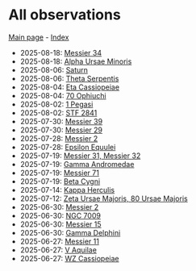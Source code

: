 # All observations

[Main page](../index.md) - [Index](../pages/obj_index.md)

- 2025-08-18: [Messier 34](../obs/m34-2025-08-18.md)
- 2025-08-18: [Alpha Ursae Minoris](../obs/alpha-umi-2025-08-18.md)
- 2025-08-06: [Saturn](../obs/saturn-2025-08-06.md)
- 2025-08-06: [Theta Serpentis](../obs/theta-ser-2025-08-06.md)
- 2025-08-04: [Eta Cassiopeiae](../obs/eta-cas-2025-08-04.md)
- 2025-08-04: [70 Ophiuchi](../obs/70-oph-2025-08-04.md)
- 2025-08-02: [1 Pegasi](../obs/1-peg-2025-08-02.md)
- 2025-08-02: [STF 2841](../obs/stf-2841-2025-08-02.md)
- 2025-07-30: [Messier 39](../obs/m39-2025-07-30.md)
- 2025-07-30: [Messier 29](../obs/m29-2025-07-30.md)
- 2025-07-28: [Messier 2](../obs/m2-2025-07-28.md)
- 2025-07-28: [Epsilon Equulei](../obs/epsilon-equ-2025-07-28.md)
- 2025-07-19: [Messier 31, Messier 32](../obs/m31-m32-2025-07-19.md)
- 2025-07-19: [Gamma Andromedae](../obs/gamma-and-2025-07-19.md)
- 2025-07-19: [Messier 71](../obs/m71-2025-07-19.md)
- 2025-07-19: [Beta Cygni](../obs/beta-cyg-2025-07-19.md)
- 2025-07-14: [Kappa Herculis](../obs/kappa-her-2025-07-14.md)
- 2025-07-12: [Zeta Ursae Majoris, 80 Ursae Majoris](../obs/zeta-uma-80-uma-2025-07-12.md)
- 2025-06-30: [Messier 2](../obs/m2-2025-06-30.md)
- 2025-06-30: [NGC 7009](../obs/ngc-7009-2025-06-30.md)
- 2025-06-30: [Messier 15](../obs/m15-2025-06-30.md)
- 2025-06-30: [Gamma Delphini](../obs/gamma-del-2025-06-30.md)
- 2025-06-27: [Messier 11](../obs/m11-2025-06-27.md)
- 2025-06-27: [V Aquilae](../obs/v-aql-2025-06-27.md)
- 2025-06-27: [WZ Cassiopeiae](../obs/wz-cas-2025-06-27.md)
